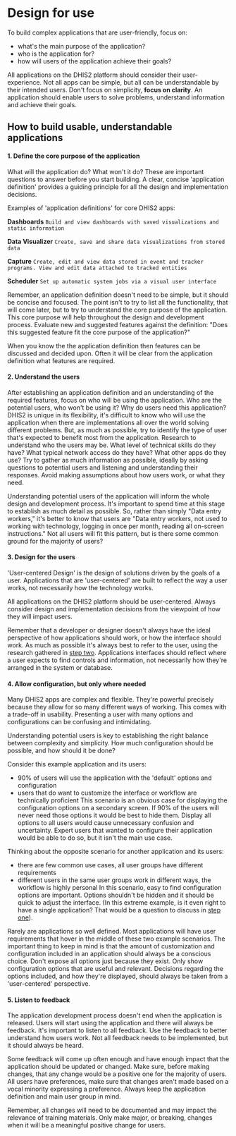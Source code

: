 # Design for use

To build complex applications that are user-friendly, focus on:
- what's the main purpose of the application?
- who is the application for?
- how will users of the application achieve their goals?

All applications on the DHIS2 platform should consider their user-experience. Not all apps can be simple, but all can be understandable by their intended users. Don't focus on simplicity, **focus on clarity**. An application should enable users to solve problems, understand information and achieve their goals.

## How to build usable, understandable applications

#### 1. Define the core purpose of the application
What will the application do? What won't it do? These are important questions to answer before you start building. A clear, concise 'application definition' provides a guiding principle for all the design and implementation decisions.

Examples of 'application definitions' for core DHIS2 apps:

**Dashboards**
`Build and view dashboards with saved visualizations and static information`

**Data Visualizer**
`Create, save and share data visualizations from stored data`

**Capture**
`Create, edit and view data stored in event and tracker programs. View and edit data attached to tracked entities`

**Scheduler**
`Set up automatic system jobs via a visual user interface`

Remember, an application definition doesn't need to be simple, but it should be concise and focused. The point isn't to try to list all the functionality, that will come later, but to try to understand the core purpose of the application. This core purpose will help throughout the design and development process. Evaluate new and suggested features against the definition: "Does this suggested feature fit the core purpose of the application?"

When you know the the application definition then features can be discussed and decided upon. Often it will be clear from the application definition what features are required.

#### 2. Understand the users
After establishing an application definition and an understanding of the required features, focus on who will be using the application. Who are the potential users, who won't be using it? Why do users need this application? DHIS2 is unique in its flexibility, it's difficult to know who will use the application when there are implementations all over the world solving different problems. But, as much as possible, try to identify the type of user that's expected to benefit most from the application. Research to understand who the users may be. What level of technical skills do they have? What typical network access do they have? What other apps do they use? Try to gather as much information as possible, ideally by asking questions to potential users and listening and understanding their responses. Avoid making assumptions about how users work, or what they need.

Understanding potential users of the application will inform the whole design and development process. It's important to spend time at this stage to establish as much detail as possible. So, rather than simply "Data entry workers," it's better to know that users are "Data entry workers, not used to working with technology, logging in once per month, reading all on-screen instructions." Not all users will fit this pattern, but is there some common ground for the majority of users?

#### 3. Design for the users
'User-centered Design' is the design of solutions driven by the goals of a user. Applications that are 'user-centered' are built to reflect the way a user works, not necessarily how the technology works.

All applications on the DHIS2 platform should be user-centered. Always consider design and implementation decisions from the viewpoint of how they will impact users.

Remember that a developer or designer doesn't always have the ideal perspective of how applications should work, or how the interface should work. As much as possible it's always best to refer to the user, using the research gathered in [step two](#2-understand-the-users). Applications interfaces should reflect where a user expects to find controls and information, not necessarily how they're arranged in the system or database.


#### 4. Allow configuration, but only where needed
Many DHIS2 apps are complex and flexible. They're powerful precisely because they allow for so many different ways of working. This comes with a trade-off in usability. Presenting a user with many options and configurations can be confusing and intimidating.

Understanding potential users is key to establishing the right balance between complexity and simplicity. How much configuration should be possible, and how should it be done?

Consider this example application and its users:
- 90% of users will use the application with the 'default' options and configuration
- users that do want to customize the interface or workflow are technically proficient
This scenario is an obvious case for displaying the configuration options on a secondary screen. If 90% of the users will never need those options it would be best to hide them. Display all options to all users would cause unnecessary confusion and uncertainty. Expert users that wanted to configure their application would be able to do so, but it isn't the main use case.

Thinking about the opposite scenario for another application and its users:
- there are few common use cases, all user groups have different requirements
- different users in the same user groups work in different ways, the workflow is highly personal
In this scenario, easy to find configuration options are important. Options shouldn't be hidden and it should be quick to adjust the interface. (In this extreme example, is it even right to have a single application? That would be a question to discuss in [step one](#1-define-the-core-purpose-of-the-application)).

Rarely are applications so well defined. Most applications will have user requirements that hover in the middle of these two example scenarios. The important thing to keep in mind is that the amount of customization and configuration included in an application should always be a conscious choice. Don't expose all options just because they exist. Only show configuration options that are useful and relevant. Decisions regarding the options included, and how they're displayed, should always be taken from a 'user-centered' perspective.


#### 5. Listen to feedback
The application development process doesn't end when the application is released. Users will start using the application and there will always be feedback. It's important to listen to all feedback. Use the feedback to better understand how users work. Not all feedback needs to be implemented, but it should always be heard.

Some feedback will come up often enough and have enough impact that the application should be updated or changed. Make sure, before making changes, that any change would be a positive one for the majority of users. All users have preferences, make sure that changes aren't made based on a vocal minority expressing a preference. Always keep the application definition and main user group in mind.

Remember, all changes will need to be documented and may impact the relevance of training materials. Only make major, or breaking, changes when it will be a meaningful positive change for users.
